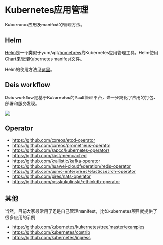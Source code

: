 # Kubernetes应用管理

Kubernetes应用及manifest的管理方法。

## Helm

[Helm](helm-app.html)是一个类似于yum/apt/[homebrew](https://brew.sh/)的Kubernetes应用管理工具。Helm使用[Chart](https://github.com/kubernetes/charts)来管理Kubernetes manifest文件。

Helm的使用方法见[这里](helm-app.html)。

## Deis workflow

Deis workflow是基于Kubernetes的PaaS管理平台，进一步简化了应用的打包、部署和服务发现。

![](https://deis.com/docs/workflow/diagrams/Git_Push_Flow.png)

## Operator

- https://github.com/coreos/etcd-operator
- https://github.com/coreos/prometheus-operator
- https://github.com/sapcc/kubernetes-operators
- https://github.com/kbst/memcached
- https://github.com/krallistic/kafka-operator
- https://github.com/huawei-cloudfederation/redis-operator
- https://github.com/upmc-enterprises/elasticsearch-operator
- https://github.com/pires/nats-operator
- https://github.com/rosskukulinski/rethinkdb-operator


## 其他

当然，目前大家最常用了还是自己管理manifest，比如kubernetes项目就提供了很多应用的示例

- https://github.com/kubernetes/kubernetes/tree/master/examples
- https://github.com/kubernetes/contrib
- https://github.com/kubernetes/ingress
